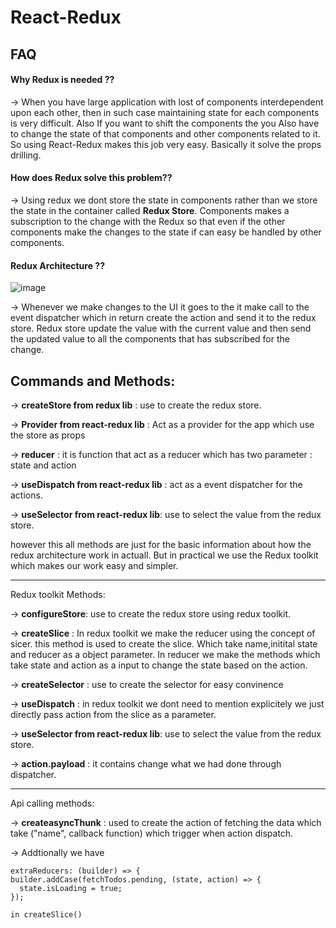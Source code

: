 
# React-Redux




## FAQ

#### Why Redux is needed ??

-> When you have large application with lost of components interdependent upon each other, then in such case maintaining state for each components is very difficult. Also If you want to shift the components the you Also have to change the state of that components and other components related to it. So using React-Redux makes this job very easy. Basically it solve the props drilling.

#### How does Redux solve this problem??

-> Using redux we dont store the state in components rather than we store the state in the container called **Redux Store**. Components makes a subscription to the change with the Redux so that even if the other components make the changes to the state if can easy be handled by other components.

#### Redux Architecture  ??

![image](https://github.com/jemmyasjd/React_Redux/assets/118959810/b163d3d4-4b26-4abb-aa03-0043d7ad85eb)

-> Whenever we make changes to the UI it goes to the it make call to the event dispatcher which in return create the action and send it to the redux store. Redux store update the value with the current value and then send the updated value to all the components that has subscribed for the change.



## Commands and Methods: 


-> **createStore from redux lib** : use to create the redux store.

-> **Provider from react-redux lib** : Act as a provider for the app which use the store as props

-> **reducer** : it is function that act as a reducer which has two parameter : state and action

-> **useDispatch from react-redux lib** : act as a event dispatcher for the actions.

-> **useSelector from react-redux lib**: use to select the value from the redux store.

however this all methods are just for the basic information about how the redux architecture work in actuall. But in practical we use the Redux toolkit which makes our work easy and simpler.


-------------------------------------------------------------------

Redux toolkit Methods: 

-> **configureStore**: use to create the redux store using redux toolkit.

-> **createSlice** : In redux toolkit we make the reducer using the concept of sicer. this method is used to create the slice. Which take name,initital state and reducer as a object parameter. In reducer we make the methods which take state and action as a input to change the state based on the action. 

-> **createSelector** : use to create the selector for easy convinence 

-> **useDispatch** : in redux toolkit we dont need to mention explicitely we just directly pass action from the slice as a parameter.

-> **useSelector from react-redux lib**: use to select the value from the redux store.

-> **action.payload** : it contains change what we had done through dispatcher.

-------------------

Api calling methods: 

-> **createasyncThunk** : used to create the action of fetching the data which take ("name", callback function) which trigger when action dispatch. 

-> Addtionally we have 

    extraReducers: (builder) => {
    builder.addCase(fetchTodos.pending, (state, action) => {
      state.isLoading = true;
    }); 

    in createSlice()
